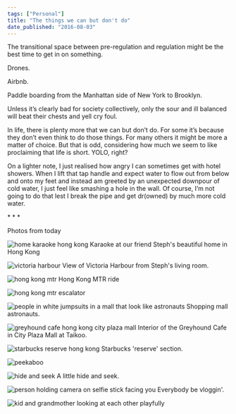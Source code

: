 ```yaml
---
tags: ["Personal"]
title: "The things we can but don't do"
date_published: "2016-08-03"
---
```


The transitional space between pre-regulation and regulation might be the best time to get in on something.

Drones.

Airbnb.

Paddle boarding from the Manhattan side of New York to Brooklyn.

Unless it’s clearly bad for society collectively, only the sour and ill balanced will beat their chests and yell cry foul.

In life, there is plenty more that we can but don’t do. For some it’s because they don’t even think to do those things. For many others it might be more a matter of choice. But that is odd, considering how much we seem to like proclaiming that life is short. YOLO, right?

On a lighter note, I just realised how angry I can sometimes get with hotel showers. When I lift that tap handle and expect water to flow out from below and onto my feet and instead am greeted by an unexpected downpour of cold water, I just feel like smashing a hole in the wall. Of course, I’m not going to do that lest I break the pipe and get dr(owned) by much more cold water.

\* \* \*

Photos from today

![home karaoke hong kong](images/DSCF7618_nickang_edited-1024x683.jpg) Karaoke at our friend Steph's beautiful home in Hong Kong

![victoria harbour ](images/DSCF7611_nickang_edited-1024x683.jpg) View of Victoria Harbour from Steph's living room.

![hong kong mtr](images/DSCF7595_nickang_edited-1024x683.jpg) Hong Kong MTR ride

![hong kong mtr escalator](images/DSCF7593_nickang_edited-1024x683.jpg)

![people in white jumpsuits in a mall that look like astronauts](images/DSCF7578_nickang_edited-1024x683.jpg) Shopping mall astronauts.

![greyhound cafe hong kong city plaza mall](images/DSCF7574_nickang_edited-1024x683.jpg) Interior of the Greyhound Cafe in City Plaza Mall at Taikoo.

![starbucks reserve hong kong](images/DSCF7544_nickang_edited-1024x683.jpg) Starbucks 'reserve' section.

![peekaboo](images/DSCF7457_nickang_edited-1024x683.jpg)

![hide and seek](images/DSCF7451_nickang_edited-1024x683.jpg) A little hide and seek.

![person holding camera on selfie stick facing you](images/DSCF7417_nickang_edited-1024x683.jpg) Everybody be vloggin'.

![kid and grandmother looking at each other playfully](images/DSCF7392_nickang_edited-1024x683.jpg)
